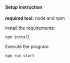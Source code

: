 #### Setup instruction

**required tool:** node and npm

Install the requirements:

``npm install``

Execute the program:

```npm run start```